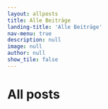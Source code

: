 ```yaml
---
layout: allposts
title: Alle Beiträge
landing-title: 'Alle Beiträge'
nav-menu: true
description: null
image: null
author: null
show_tile: false
---
```


<h1>All posts</h1>
